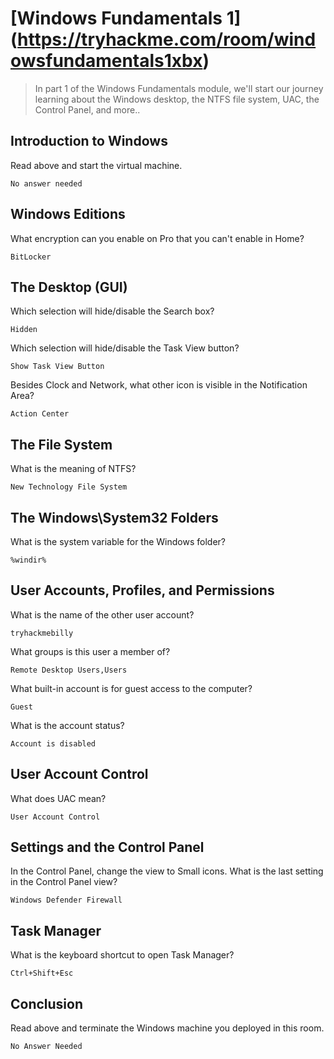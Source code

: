 # [Windows Fundamentals 1] (https://tryhackme.com/room/windowsfundamentals1xbx)
> In part 1 of the Windows Fundamentals module, we'll start our journey learning about the Windows desktop, the NTFS file system, UAC, the Control Panel, and more..


## Introduction to Windows
Read above and start the virtual machine.
```
No answer needed
```

## Windows Editions
What encryption can you enable on Pro that you can't enable in Home?
```
BitLocker
```

##  The Desktop (GUI)
Which selection will hide/disable the Search box?
```
Hidden
```

Which selection will hide/disable the Task View button?
```
Show Task View Button
```

Besides Clock and Network, what other icon is visible in the Notification Area?
```
Action Center
```

## The File System
What is the meaning of NTFS?
```
New Technology File System
```

##  The Windows\System32 Folders
What is the system variable for the Windows folder?
```
%windir%
```

##  User Accounts, Profiles, and Permissions
What is the name of the other user account?
```
tryhackmebilly
```

What groups is this user a member of?
```
Remote Desktop Users,Users
```

What built-in account is for guest access to the computer?
```
Guest
```
What is the account status?
```
Account is disabled
```

##  User Account Control
What does UAC mean?
```
User Account Control
```

## Settings and the Control Panel
In the Control Panel, change the view to Small icons. What is the last setting in the Control Panel view?
```
Windows Defender Firewall
```

##  Task Manager
What is the keyboard shortcut to open Task Manager?
```
Ctrl+Shift+Esc
```

## Conclusion
Read above and terminate the Windows machine you deployed in this room.
```
No Answer Needed
```
